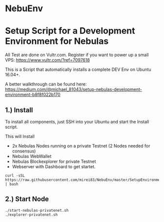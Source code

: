 # NebuEnv

Setup Script for a Development Environment for Nebulas
==================

All Test are done on Vultr.com. Register if you want to power up a small VPS: https://www.vultr.com/?ref=7097618

This is a Script that automatically installs a complete DEV Env on Ubuntu 16.04+.

A better walkthrough can be found here: https://medium.com/@michael_81043/setup-nebulas-development-environment-b8f8f022b170


1.)  Install 
------------------------
To install all components, just SSH into your Ubuntu and start the Install script.

This will Install 
- 2x Nebulas Nodes running on a private Testnet (2 Nodes needed for consensus)
- Nebulas WebWallet
- Nebulas Blockexplorer for private Testnet
- Webserver with Dashboard to get startet.

```shell
curl -sSL https://raw.githubusercontent.com/mirei83/NebuEnv/master/SetupEnvironment.sh | bash
```

2.) Start Node
------------------------
```shell
./start-nebulas-privatenet.sh
./explorer-privatenet.sh
```



